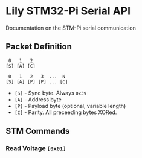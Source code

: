 # Lily STM32-Pi Serial API

Documentation on the STM-Pi serial communication

## Packet Definition

```
 0   1   2 
[S] [A] [C]
```

```
 0   1   2   3  ...  N
[S] [A] [P] [P] ... [C]
```

- `[S]` - Sync byte. Always `0x39`
- `[A]` - Address byte
- `[P]` - Payload byte (optional, variable length)
- `[C]` - Parity. All preceeding bytes XORed.

## STM Commands

### Read Voltage `[0x01]`

